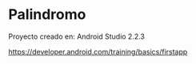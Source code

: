 # Palindromo
Proyecto creado en: Android Studio 2.2.3

https://developer.android.com/training/basics/firstapp
